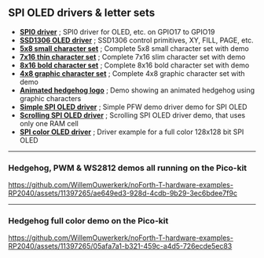 ## SPI OLED drivers & letter sets ##

- [****SPI0 driver****](spi-OLED-P.f) ; SPI0 driver for OLED, etc. on GPIO17 to GPIO19
- [****SSD1306 OLED driver****](SSD1306-setup(128x64)-spi.f) ; SSD1306 control primitives, XY, FILL, PAGE, etc.
- [****5x8 small character set****](ssd1306-small-chars.f) ; Complete 5x8 small character set with demo
- [****7x16 thin character set****](ssd1306-thin-chars.f) ; Complete 7x16 slim character set with demo
- [****8x16 bold character set****](ssd1306-bigbold-chars.f) ; Complete 8x16 bold character set with demo
- [****4x8 graphic character set****](ssd1306-graphic-chars.f) ; Complete 4x8 graphic character set with demo
- [****Animated hedgehog logo****](ssd1306-hedgehog.f) ; Demo showing an animated hedgehog using graphic characters
- [****Simple SPI OLED driver****](SPI-OLED-example-P.f) ; Simple PFW demo driver demo for SPI OLED
- [****Scrolling SPI OLED driver****](SPI-OLED-scroll-P.f) ; Scrolling SPI OLED driver demo, that uses only one RAM cell
- [****SPI color OLED driver****](ssd1351-driver-P.f) ; Driver example for a full color 128x128 bit SPI OLED

***
### Hedgehog, PWM & WS2812 demos all running on the Pico-kit ###
https://github.com/WillemOuwerkerk/noForth-T-hardware-examples-RP2040/assets/11397265/ae649ed3-928d-4cdb-9b29-3ec6bdee7f9c

***
### Hedgehog full color demo on the Pico-kit ###
https://github.com/WillemOuwerkerk/noForth-T-hardware-examples-RP2040/assets/11397265/05afa7a1-b321-459c-a4d5-726ecde5ec83

